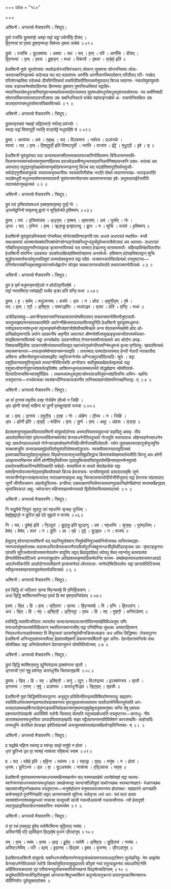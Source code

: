 +++
title = "१८०"

+++


अश्विनौ। अगस्त्यो मैत्रावरुणिः। त्रिष्टुप्।

यु॒वो रजां॑सि सु॒यमा॑सो॒ अश्वा॒ रथो॒ यद्वां॒ पर्यर्णां॑सि॒ दीय॑त् ।  
हि॒र॒ण्यया॑ वां प॒वयः॑ प्रुषाय॒न्मध्वः॒ पिब॑न्ता उ॒षसः॑ सचेथे ॥ ०१॥

यु॒वोः । रजां॑सि । सु॒ऽयमा॑सः । अश्वाः॑ । रथः॑ । यत् । वा॒म् । परि॑ । अर्णां॑सि । दीय॑त् ।  
हि॒र॒ण्ययाः॑ । वा॒म् । प॒वयः॑ । प्रु॒षा॒य॒न् । मध्वः॑ । पिब॑न्तौ । उ॒षसः॑ । स॒चे॒थे॒ इति॑ ॥

हेअश्विनौ युवोः युवयोरश्वाः रथवोढारोरजांसिरंजकान् लोकान् सुयमासः शोभननियमाः लोक- त्रयसञ्चारिणइत्यर्थः कदेत्याह यत् यत् यदावांरथः अर्णांसि अरणीयानभिमतदेशान् परिदीयत् परि- गच्छेत् परितोगच्छतिवा तदेत्यर्थः दीयतिर्गतिकर्मा तकतिदीयतीतितत्कर्मसुपाठात् किञ्च त्वदागम- नकालेयुवांयुवयोः पवयः वज्रारथनेमयोवाहिरण्याः हिरण्मयाः प्रुषायन् पुष्णन्तिअभिमतं यद्वाहिर- ण्मयानिपवयोमधुपात्राणिवांयुवाभ्यामर्थाययस्मादेवन्तस्मात् युवांमध्वोमधुनोमधुसदृशस्यसोमरस- स्य कर्मणिषष्ठी सोमरसंपिबन्तावास्वादयन्तौउषसः उषः सबन्धिनिकाले सचेथे यज्ञंसङ्गच्छेथे अ- त्रक्रमोन्विवक्षितः उषः कालएवागत्यमधुरंसोमरसंपिबतमित्यर्थः ॥ १ ॥

अश्विनौ। अगस्त्यो मैत्रावरुणिः। त्रिष्टुप्।

यु॒वमत्य॒स्याव॑ नक्षथो॒ यद्विप॑त्मनो॒ नर्य॑स्य॒ प्रय॑ज्योः ।  
स्वसा॒ यद्वां॑ विश्वगूर्ती॒ भरा॑ति॒ वाजा॒येट्टे॑ मधुपावि॒षे च॑ ॥ ०२॥

यु॒वम् । अत्य॑स्य । अव॑ । न॒क्ष॒थः॒ । यत् । विऽप॑त्मनः । नर्य॑स्य । प्रऽय॑ज्योः ।  
स्वसा॑ । यत् । वा॒म् । वि॒श्व॒गू॒र्ती॒ इति॑ विश्वऽगूर्ती । भरा॑ति । वाजा॑य । ईट्टे॑ । म॒धु॒ऽपौ॒ । इ॒षे । च॒ ॥

हेअश्विनौ युवंयुवांयत् यदा अत्यस्यातनशीलस्यसततसञ्चारिणोविपत्मनः विविधगमनस्यवि- चित्रगमनस्यवानर्थस्यमनुष्याणांहितस्य प्रयज्योःप्रकर्षेणपूज्यस्यएतानिकर्मणिषष्ठ्यन्तानि उक्त- रूपंरथं अव अवस्तात् तदुद्यात्पूर्वन्नक्षथोव्याप्नुथोदेवयजनङ्गन्तुं किञ्च यत् यदाहेविश्वगूर्तीसर्वस्तुत्यौ- सर्वदोद्गूर्णौवावांयुवयोः स्वसास्वसृस्थानीयाः स्वयंसारिणीवोषाः भराति पोषते त्वदागमनायप्र- भातङ्करोति यदाहेमधुपौ मधुरस्यसोमरसस्यपातारौ युवांयजमानोवाजाय बलायगमनायवा इषे- प्रभूतान्नायईटेस्तौति तदारथंप्राप्नुथइत्यर्थः ॥ २ ॥

अश्विनौ। अगस्त्यो मैत्रावरुणिः। त्रिष्टुप्।

यु॒वं पय॑ उ॒स्रिया॑यामधत्तं प॒क्वमा॒माया॒मव॒ पूर्व्यं॒ गोः ।  
अ॒न्तर्यद्व॒निनो॑ वामृतप्सू ह्वा॒रो न शुचि॒र्यज॑ते ह॒विष्मा॑न् ॥ ०३॥

यु॒वम् । पयः॑ । उ॒स्रिया॑याम् । अ॒ध॒त्त॒म् । प॒क्वम् । आ॒माया॑म् । अव॑ । पूर्व्य॑म् । गोः ।  
अ॒न्तः । यत् । व॒निनः॑ । वा॒म् । ऋ॒त॒प्सू॒ इत्यृ॑तऽप्सू । ह्वा॒रः । न । शुचिः॑ । यज॑ते । ह॒विष्मा॑न् ॥

हेअश्विनौ युवंयुवांउस्त्रियायां गोनामैतत् भोगोत्स्राविण्याङ्गवि पयः अधत्तं अधारयतं स्थापित- वन्तौ तथाआमायां अपक्वायंपक्वंपरिपक्वंभोगयोग्यङ्गोसंबन्धिदुग्धंपूर्व्यंपूर्वभवन्तत्रैवोत्सन्नं अव अवस्ता- दाधारयतं गविक्षीरमुत्पाद्यपुनर्भोगायपृथक् कृतवन्तावित्यर्थः यत् यस्मात् हेऋतप्सू सत्यस्वरूपौ- यज्ञियहविर्भक्षयितारौवा हेअश्विनौ वांवनिनः उदकवतः उदकोपलक्षितहविष्मतोयज्ञस्य अन्तर्मध्ये- हविष्मान् प्रदेयहविषातद्वान् शुचिः शुद्धोयजमानोयजतेपूजयतियुवां तस्मादेवमकुरुतं यद्वा यदैवं- यजमानःकरोतितदेत्यर्थः तत्रदृष्टान्तः—वनिनोवनसंबन्धिवृक्षसमूहस्यान्तर्मध्येह्वारोन चोरइव सयथाजागरूकोवर्तते तथायजमानोपीत्यर्थः ॥ ३ ॥

अश्विनौ। अगस्त्यो मैत्रावरुणिः। त्रिष्टुप्।

यु॒वं ह॑ घ॒र्मं मधु॑मन्त॒मत्र॑ये॒ऽपो न क्षोदो॑ऽवृणीतमे॒षे ।  
तद्वां॑ नरावश्विना॒ पश्व॑इष्टी॒ रथ्ये॑व च॒क्रा प्रति॑ यन्ति॒ मध्वः॑ ॥ ०४॥

यु॒वम् । ह॒ । घ॒र्मम् । मधु॑ऽमन्तम् । अत्र॑ये । अ॒पः । न । क्षोदः॑ । अ॒वृ॒णी॒त॒म् । ए॒षे ।  
तत् । वा॒म् । न॒रौ॒ । अ॒श्वि॒ना॒ । पश्वः॑ऽइष्टिः । रथ्या॑ऽइव । च॒क्रा । प्रति॑ । य॒न्ति॒ । मध्वः॑ ॥

अत्रेतिहसमाहुः—प्रवर्ग्येणप्रचरन्तमन्त्रिंराक्षसास्तप्तेघर्मेपातयन् सचतप्यमानोश्विनौतुष्टावतौ- चस्तुत्याहृष्टमनसावरक्षतामिति अपरेग्नौक्षिप्तमपालयतमित्याहुरिति हेअश्विनौ युवंयुवांमधुमन्तं- पयोघृतरूपाभ्यांमधुभ्यां तद्वन्तङ्घर्मन्दीप्तंप्रवर्ग्यंएषेसौख्यमिच्छते अन्त्र येएतन्नाम्नेमहर्षये क्षोदः क्षो- दांसिक्षोद्यमानान्नि अपोन उदकानीव अवृणीतं अवारयतं औष्णयेशौत्यसुखङ्कृतवन्तौतप्तघर्मसका- शाद्रक्षितवन्तावित्यर्थः यद्वा अन्त्रयेक्षोदः उदकनामैतत् तेनतत्स्थंशौत्यंलक्ष्यते अपः क्षोदोन अपइ- तिषष्ठ्यर्थेद्वितीया उदकानांशैत्यंयथाभवतितद्वत् पक्षान्तरेतुघर्मन्दीप्तमग्निंमधुमन्तं कृत्वा वृणीतंसु- खयतमित्यर्थः तथाचमन्त्रान्तरं—तप्तङ्घर्ममोम्यावन्तमन्त्रयइति । तत्तस्मात् यस्मादेवन्तस्मात् हेनरौ नेतारौ नराकारौवा अश्विना अश्विनौवांयुवाभ्यांपश्वइष्टिः पशुरित्यग्नेर्नाम अग्निःपशुरासीदित्यादि- श्रुतेः । यद्वा पशुप्रियत्नायाशुरित्युच्यते तस्याग्नेरिष्टिर्भवति अग्नौयागः सर्वोयुष्मदर्थंप्रवर्ततइत्यर्थः यद्वा पशुसाध्योयागोयुवाभ्यांप्रवर्ततइतिशेषः आश्विनन्धूम्नललाममालभेते योदुर्ब्राह्मणः सोमंपिपासे- दित्यादिनाप्यश्विभ्यांपशुर्विहितः । तथामध्वामधुसदृशाःसोमरसाअपियुवाभ्यांप्रतियन्ति अभिग- च्छन्ति तत्रदृष्टान्तः—रन्थ्येवचका रथसंबन्धीनिचक्राचक्राणीव तानियथाप्रवणदेशमभिगच्छन्तितद्व- त् ॥ ४ ॥

अश्विनौ। अगस्त्यो मैत्रावरुणिः। त्रिष्टुप्।

आ वां॑ दा॒नाय॑ ववृतीय दस्रा॒ गोरोहे॑ण तौ॒ग्र्यो न जिव्रिः॑ ।  
अ॒पः क्षो॒णी स॑चते॒ माहि॑ना वां जू॒र्णो वा॒मक्षु॒रंह॑सो यजत्रा ॥ ०५॥

आ । वा॒म् । दा॒नाय॑ । व॒वृ॒ती॒य॒ । द॒स्रा॒ । गोः । ओहे॑न । तौ॒ग्र्यः । न । जिव्रिः॑ ।  
अ॒पः । क्षो॒णी इति॑ । स॒च॒ते॒ । माहि॑ना । वा॒म् । जू॒र्णः । वा॒म् । अक्षुः॑ । अंह॑सः । य॒ज॒त्रा॒ ॥

हेदस्राशत्रूणामुपक्षपयितारावश्विनौ वांयुवयोर्दानाय अस्मदभिमताययुवाभ्यां वाहयितुं आववृ- तीय आवर्तयामियागदेशं वृतेरन्तर्भावितण्यर्थस्येदं केनसाधनेनेतितदुच्यते गोःस्तुति रूपायावाचः ओहेनवहनेनसाधनेन यद्वा आवर्तनकालउच्यते गोर्गन्त्र्याउषसोवहनेनजिव्रिःजीर्णोजयशीलोवातौ- ग्र्योन तुग्राख्यस्यराज्ञःपुत्रोभुज्युरिव सयथाशत्रुभिः सन्ताड्यसमुद्रेपातितोयुवांपरितोष्यस्वोद्धाराय- स्वसमीपमानयततद्वदित्यर्थः इयमाख्यायिकातुग्रोहभुज्युमंहसः पिपृथोनासत्याभुज्यादिषुप्रसिद्धाच किमाश्चर्यमहमावर्तयामीति किन्तु अपः क्षोणी अपइत्यन्तरिक्षनाम क्षोणी क्षोणीतिपृथिवीनाम द्यावाप्रुथिव्यावपिवांयुवयोर्माहिनामाहात्म्येनयुवयोः प्रसादेनसर्वोपकारिण्यावितिख्यातिं सर्वप्रदे- शव्यापित्वं वा सचते सेवतेप्रत्येकं यद्वा वांमाहिनायोयजमानोद्यावापृथिव्यौसचते किञ्च हेयजत्राय- ष्टव्यौवांयुवयोः प्रसादादयमृषिः जूर्णः जरयाजीर्णाङ्गःसन्नंहसःपापात् जरालक्षणात्प्रमुच्य अक्षुः चिरकालव्याप्तोदीर्घजीवीभूयात् यद्वा हेयजत्रा वांप्रसादात् जूर्णो जीर्णोयजमानः अंहसोदुरितस्य- हन्त्रीरपः उक्तलक्षणानिसोमरसरूपाण्युदकानिक्षोणीक्षोण्यां सप्तम्यर्थेप्रगृह्यम् भूम्यांचिरकालं अक्षु- र्व्याप्तःसन् महिनामाहात्म्येनसचते द्वितीयोवामित्ययमादरार्थः ॥ ५ ॥

अश्विनौ। अगस्त्यो मैत्रावरुणिः। त्रिष्टुप्।

नि यद्यु॒वेथे॑ नि॒युतः॑ सुदानू॒ उप॑ स्व॒धाभिः॑ सृजथः॒ पुरं॑धिम् ।  
प्रेष॒द्वेष॒द्वातो॒ न सू॒रिरा म॒हे द॑दे सुव्र॒तो न वाज॑म् ॥ ०६॥

नि । यत् । यु॒वेथे॒ इति॑ । नि॒ऽयुतः॑ । सु॒दा॒नू॒ इति॑ सुऽदानू । उप॑ । स्व॒धाभिः॑ । सृ॒ज॒थः॒ । पुर॑म्ऽधिम् ।  
प्रेष॑त् । वेष॑त् । वातः॑ । न । सू॒रिः । आ । म॒हे । द॒दे॒ । सु॒ऽव्र॒तः । न । वाज॑म् ॥

हेसुदानू शोभनदानावश्विनौ यत् यदानियुतोश्वान् नियुवेथेनियुञ्चाथेनियोजयथः ताभिरस्मद्यज्ञ- गमनायसंयुक्तोभवथः तदास्वधाभिरन्नैस्तत्कारणैरुदकैर्वापुरन्धिंबहूनान्धात्रींपृथिवींउपसृजथः उप- सृष्टाङ्कुरुतः एवंसति सूरिःस्तोतायोजयमानोवातोन वायुरिव तद्वत् क्षिप्रंयुवांप्रेषत् तर्पयतु वेषत् व्याप्नोतु कामयतांवा प्रीणातेर्वेतेश्चलेटिरूपे अनन्तरंसुव्रतोन अतिप्रशस्तकृष्यादिकर्मवानिव वाजम- न्नंमहेमहत्त्वायअयंयजमानआददे आदत्तेस्वीकरोति आङोदोनास्यविहरणे इत्यात्मनेपदं लोपस्तआ- त्मनेपदेष्वितितलोपः यद्वा छान्दसेलिटिरूपम् स्वीकृत्यस्वमहत्त्वाययुवामेवतर्पयत्वित्यर्थः ॥ ६ ॥

अश्विनौ। अगस्त्यो मैत्रावरुणिः। त्रिष्टुप्।

व॒यं चि॒द्धि वां॑ जरि॒तारः॑ स॒त्या वि॑प॒न्याम॑हे॒ वि प॒णिर्हि॒तावा॑न् ।  
अधा॑ चि॒द्धि ष्मा॑श्विनावनिन्द्या पा॒थो हि ष्मा॑ वृषणा॒वन्ति॑देवम् ॥ ०७॥

व॒यम् । चि॒त् । हि । वा॒म् । ज॒रि॒तारः॑ । स॒त्याः । वि॒प॒न्याम॑हे । वि । प॒णिः । हि॒तऽवा॑न् ।  
अध॑ । चि॒त् । हि । स्म॒ । अ॒श्वि॒नौ॒ । अ॒नि॒न्द्या॒ । पा॒थः । हि । स्म॒ । वृ॒ष॒णौ॒ । अन्ति॑ऽदेवम् ॥

वयंचिद्धि वयमपिजरितारः तवस्तोत सत्याःसत्यफलाःसन्तोविपन्यामहेविविधंस्तुमः पणिः पणाधारोद्रोणकलशोविहितवान् स्थापितरसवानासीत् यद्वा पणिर्वणिक् लुब्धकः अयष्टाहितवान् नियतधनोधनाढ्योप्ययष्टा वि वियुज्यतां उपसर्गश्रुतेर्योग्यक्रियाध्याहारः अध अपिच चिद्धिष्मए- तेत्रयःपूरणाः हेअश्विनौ अनिन्द्याप्रशस्यनामैतत् हेप्रशस्यौवृषणौ हेकामानांवर्षितारौ युवां अन्ति- देवन्देवानामन्तिके पाथः सोमंपिबथः यद्वा अन्तिकेवर्तमानं देवान्प्राप्नुवानं सोममितियोज्यम् ॥ ७ ॥

अश्विनौ। अगस्त्यो मैत्रावरुणिः। त्रिष्टुप्।

यु॒वां चि॒द्धि ष्मा॑श्विना॒वनु॒ द्यून्विरु॑द्रस्य प्र॒स्रव॑णस्य सा॒तौ ।  
अ॒गस्त्यो॑ न॒रां नृषु॒ प्रश॑स्तः॒ कारा॑धुनीव चितयत्स॒हस्रैः॑ ॥ ०८॥

यु॒वाम् । चि॒त् । हि । स्म॒ । अ॒श्वि॒नौ॒ । अनु॑ । द्यून् । विऽरु॑द्रस्य । प्र॒ऽस्रव॑णस्य । सा॒तौ ।  
अ॒गस्त्यः॑ । न॒राम् । नृषु॑ । प्रऽश॑स्तः । कारा॑धुनीऽइव । चि॒त॒य॒त् । स॒हस्रैः॑ ॥

हेअश्विनौ युवां चिद्धिष्मेतित्रयःपूरणाः अनुद्यून् प्रतिदिनंविरुद्रस्यविशिष्टोष्णरूपदुः खद्रावण- स्यविविधरोरूयमाणद्रवणवतोवाप्रस्रवणस्य वृष्ट्युदकसंस्त्यायस्य सातौलाभेनिमित्तभूतेसति अग- स्त्यएतन्नामामहर्षिःनरान्नेतॄणाङ्कर्मनिर्वाहकानांमनुष्याणान्नृषुयेषुतादृशामनुष्याः सन्ति तेषु प्रशस्तः प्रशस्यतरोयंसहस्रैः अपरिमितैः स्तोत्रैः चितयत् चेतयति स्तुत्याप्रबोधयति तत्रदृष्टान्तः—काराधु- नीव काराशब्दस्तस्यधूनयिता उत्पादयिताशङ्खादिः सइव यद्वैतदप्यगस्त्यविविशेषणं कारःशब्दयि- ताहोत्रादिः तस्यधुनिः कंपयिता प्रेरकइव इवेतिसंप्रत्यर्थे अस्त्युपमार्थस्यसंप्रत्यर्थेप्रयोगइतिनिरुक्त- म् ॥ ८ ॥

अश्विनौ। अगस्त्यो मैत्रावरुणिः। त्रिष्टुप्।

प्र यद्वहे॑थे महि॒ना रथ॑स्य॒ प्र स्य॑न्द्रा याथो॒ मनु॑षो॒ न होता॑ ।  
ध॒त्तं सू॒रिभ्य॑ उ॒त वा॒ स्वश्व्यं॒ नास॑त्या रयि॒षाचः॑ स्याम ॥ ०९॥

प्र । यत् । वहे॑थे॒ इति॑ । म॒हि॒ना । रथ॑स्य । प्र । स्य॒न्द्रा॒ । या॒थः॒ । मनु॑षः । न । होता॑ ।  
ध॒त्तम् । सू॒रिऽभ्यः॑ । उ॒त । वा॒ । सु॒ऽअश्व्य॑म् । नास॑त्या । र॒यि॒ऽसाचः॑ । स्या॒म॒ ॥

हेअश्विनौ युवांरथस्यगमनसाधनस्यमहिनामहत्त्वेन यत् यस्मात्प्रवहेथे धारयेथेयज्ञं यद्वा रथस्य- स्वर्गगमनसाधनस्ययागस्यधुरंवहतः तथाहेस्पन्द्रा स्पन्दनशीलौयुवां याथोगच्छथः स्वस्थानंयज्ञारं- भेआगच्छथः यज्ञसमाप्तौपुनर्गच्छथश्च तत्रदृष्टान्तः—मनुषोहोतान मनुष्यस्ययजमानस्य होतायथा- यज्ञप्रारंभे आगच्छति कर्मण्यपवृत्ते पुनर्निर्गच्छति तद्वत् आगमनसमये सूरिभ्यः स्तोतृभ्यः धत्तं धार- यतं फलं उतवा स्वश्व्यंशोभनाश्वसमूहन्धत्तं नासत्या सत्सुभवौ सत्यौ नसत्यौअसत्यौ नअसत्यौनास- त्यौ हेतादृशौ त्वदनुग्रहाद्रयिसाचोधनसमवायिनः स्यामभवेम ॥ ९ ॥

अश्विनौ। अगस्त्यो मैत्रावरुणिः। त्रिष्टुप्।

तं वां॒ रथं॑ व॒यम॒द्या हु॑वेम॒ स्तोमै॑रश्विना सुवि॒ताय॒ नव्य॑म् ।  
अरि॑ष्टनेमिं॒ परि॒ द्यामि॑या॒नं वि॒द्यामे॒षं वृ॒जनं॑ जी॒रदा॑नुम् ॥ १०॥

तम् । वा॒म् । रथ॑म् । व॒यम् । अ॒द्य । हु॒वे॒म॒ । स्तोमैः॑ । अ॒श्वि॒ना॒ । सु॒वि॒ताय॑ । नव्य॑म् ।  
अरि॑ष्टऽनेमिम् । परि॑ । द्याम् । इ॒या॒नम् । वि॒द्याम॑ । इ॒षम् । वृ॒जन॑म् । जी॒रऽदा॑नुम् ॥

हेअश्विनाअश्विनौ वांयुवयोः सबन्धिनन्तंशीघ्रगमनेनस्तुत्यंरथंवयमगस्त्याअद्यास्मिन् सुत्येहनिहु- वेम आह्वयेम केनसाधनेनेतिउच्यते स्तोत्रैः किमर्थंसुवितायसुष्ठुप्राप्तये कीदृशं नव्यं स्तुत्यन्नूतनंवा तथाअरिष्टनेमिं अहिंसितचक्रवलयं द्यां परीयानन्द्युलोकस्यपरितोगच्छन्तं विद्यामेत्यादिगतम् ॥ १० ॥कदुप्रेष्ठावितिनवर्चन्द्वितीयंसूक्तं आगस्त्यन्त्रैष्टुभमाश्विनं कदुनवेत्यनुक्रान्तं प्रातरनुवाकाश्विनशस्त्र- योर्विनियोगः पूर्वसूक्तएवोक्तः ॥